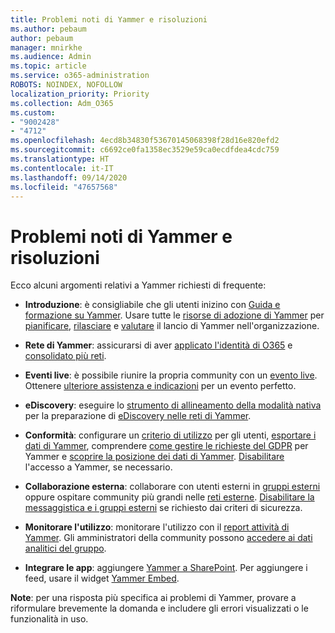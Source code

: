 ```yaml
---
title: Problemi noti di Yammer e risoluzioni
ms.author: pebaum
author: pebaum
manager: mnirkhe
ms.audience: Admin
ms.topic: article
ms.service: o365-administration
ROBOTS: NOINDEX, NOFOLLOW
localization_priority: Priority
ms.collection: Adm_O365
ms.custom:
- "9002428"
- "4712"
ms.openlocfilehash: 4ecd8b34830f53670145068398f28d16e820efd2
ms.sourcegitcommit: c6692ce0fa1358ec3529e59ca0ecdfdea4cdc759
ms.translationtype: HT
ms.contentlocale: it-IT
ms.lasthandoff: 09/14/2020
ms.locfileid: "47657568"
---
```

# <a name="yammer-common-issues-and-resolutions"></a>Problemi noti di Yammer e risoluzioni

Ecco alcuni argomenti relativi a Yammer richiesti di frequente:

- **Introduzione**: è consigliabile che gli utenti inizino con [Guida e formazione su Yammer](https://support.office.com/yammer). Usare tutte le [risorse di adozione di Yammer](https://aka.ms/yamresources) per [pianificare](https://aka.ms/YamSuccessGuide), [rilasciare](https://aka.ms/YamLaunchPlaybook) e [valutare](https://aka.ms/YamMeasureSuccesGuide) il lancio di Yammer nell'organizzazione. 

- **Rete di Yammer**: assicurarsi di aver [applicato l'identità di O365](https://docs.microsoft.com/yammer/configure-your-yammer-network/enforce-office-365-identity) e [consolidato più reti](https://docs.microsoft.com/yammer/configure-your-yammer-network/consolidate-multiple-yammer-networks). 

- **Eventi live**: è possibile riunire la propria community con un [evento live](https://docs.microsoft.com/yammer/manage-yammer-groups/yammer-live-events). Ottenere [ulteriore assistenza e indicazioni](https://resources.techcommunity.microsoft.com/live-events/assistance/) per un evento perfetto. 

- **eDiscovery**: eseguire lo [strumento di allineamento della modalità nativa](https://docs.microsoft.com/yammer/configure-your-yammer-network/overview-native-mode) per la preparazione di [eDiscovery nelle reti di Yammer](https://docs.microsoft.com/yammer/manage-security-and-compliance/overview-of-ediscovery). 

- **Conformità**: configurare un [criterio di utilizzo](https://docs.microsoft.com/yammer/manage-security-and-compliance/set-up-a-usage-policy) per gli utenti, [esportare i dati di Yammer](https://docs.microsoft.com/yammer/manage-security-and-compliance/export-yammer-enterprise-data), comprendere [come gestire le richieste del GDPR](https://docs.microsoft.com/yammer/manage-security-and-compliance/gdpr-requests-in-yammer-enterprise) per Yammer e [scoprire la posizione dei dati di Yammer](https://docs.microsoft.com/yammer/manage-security-and-compliance/data-residency). [Disabilitare](https://docs.microsoft.com/yammer/manage-yammer-users/turn-off-user-access) l'accesso a Yammer, se necessario.

- **Collaborazione esterna**: collaborare con utenti esterni in [gruppi esterni](https://docs.microsoft.com/yammer/work-with-external-users/create-and-manage-external-groups) oppure ospitare community più grandi nelle [reti esterne](https://docs.microsoft.com/yammer/work-with-external-users/create-and-manage-an-external-network). [Disabilitare la messaggistica e i gruppi esterni](https://docs.microsoft.com/yammer/work-with-external-users/disable-external-messaging) se richiesto dai criteri di sicurezza.

- **Monitorare l'utilizzo**: monitorare l'utilizzo con il [report attività di Yammer](https://docs.microsoft.com/microsoft-365/admin/activity-reports/yammer-activity-report). Gli amministratori della community possono [accedere ai dati analitici del gruppo](https://support.office.com/article/view-group-insights-in-yammer-73f9fa6d-d442-4f25-9194-d5317c9328ab).

- **Integrare le app**: aggiungere [Yammer a SharePoint](https://docs.microsoft.com/yammer/integrate-yammer-with-other-apps/embed-a-feed-into-a-sharepoint-site). Per aggiungere i feed, usare il widget [Yammer Embed](https://developer.yammer.com/docs/embed). 

**Note**: per una risposta più specifica ai problemi di Yammer, provare a riformulare brevemente la domanda e includere gli errori visualizzati o le funzionalità in uso.
